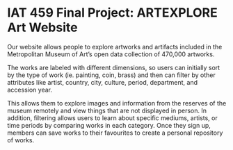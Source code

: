 # IAT 459 Final Project: ARTEXPLORE Art Website

Our website allows people to explore artworks and artifacts included in the Metropolitan Museum of Art’s open data collection of 470,000 artworks.  

The works are labeled with different dimensions, so users can initially sort by the type of work (ie. painting, coin, brass) and then can filter by other attributes like artist, country, city, culture, period, department, and accession year. 

This allows them to explore images and information from the reserves of the museum remotely and view things that are not displayed in person. In addition, filtering allows users to learn about specific mediums, artists, or time periods by comparing works in each category. Once they sign up, members can save works to their favourites to create a personal repository of works.
